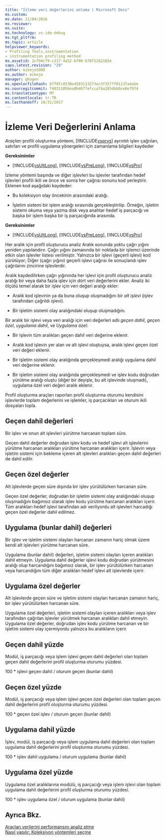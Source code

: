 ```yaml
---
title: "İzleme veri değerlerini anlama | Microsoft Docs"
ms.custom: 
ms.date: 11/04/2016
ms.reviewer: 
ms.suite: 
ms.technology: vs-ide-debug
ms.tgt_pltfrm: 
ms.topic: article
helpviewer_keywords:
- Profiling Tools,instrumentation
- instrumentation profiling method
ms.assetid: 2cf94cf9-c317-4a52-bf00-670f1262165e
caps.latest.revision: "29"
author: mikejo5000
ms.author: mikejo
manager: ghogen
ms.openlocfilehash: b7f0fc8530e45831132f3ec3f357ff0113fa4abe
ms.sourcegitcommit: f40311056ea0b4677efcca74a285dbb0ce0e7974
ms.translationtype: MT
ms.contentlocale: tr-TR
ms.lasthandoff: 10/31/2017
---
```

# <a name="understanding-instrumentation-data-values"></a>İzleme Veri Değerlerini Anlama
*Araçları* profili oluşturma yöntemi, [!INCLUDE[vsprvs](../code-quality/includes/vsprvs_md.md)] ayrıntılı işlev çağrıları, satırları ve profili uygulama yönergeleri için zamanlama bilgileri kaydeder  
  
 **Gereksinimler**  
  
-   [!INCLUDE[vsUltLong](../code-quality/includes/vsultlong_md.md)], [!INCLUDE[vsPreLong](../code-quality/includes/vsprelong_md.md)], [!INCLUDE[vsPro](../code-quality/includes/vspro_md.md)]  
  
 İzleme yöntemi başında ve diğer işlevleri bu işlevler tarafından hedef işlevleri profili ikili ve önce ve sonra her çağrısı sonunu kod yerleştirir. Eklenen kod aşağıdaki kaydeder:  
  
-   Bu koleksiyon olay öncekinin arasındaki aralığı.  
  
-   İşletim sistemi bir işlem aralığı sırasında gerçekleştirilip. Örneğin, işletim sistemi okuma veya yazma disk veya anahtar hedef iş parçacığı ve başka bir işlem başka bir iş parçacığında arasında.  
  
 **Gereksinimler**  
  
-   [!INCLUDE[vsUltLong](../code-quality/includes/vsultlong_md.md)], [!INCLUDE[vsPreLong](../code-quality/includes/vsprelong_md.md)], [!INCLUDE[vsPro](../code-quality/includes/vspro_md.md)]  
  
 Her aralık için profil oluşturucu analiz Aralık sonunda yoktu çağrı yığını yeniden yapılandırır. Çağrı yığını zamanında bir noktada bir işlemci üzerinde etkin olan işlevler listesi verilmiştir. Yalnızca bir işlevi (geçerli işlevi) kod yürütüyor; Diğer (çağrı yığını) geçerli işlevi çağrısı ile sonuçlandı işlev çağrılarını zincirine işlevlerdir.  
  
 Aralık kaydedilirken çağrı yığınında her işlevi için profil oluşturucu analiz aralığı bir veya daha fazla işlev için dört veri değerlerini ekler. Analiz iki ölçütü temel alarak bir işlev için veri değeri aralığı ekler:  
  
-   Aralık kod işlevinin ya da buna oluşup oluşmadığını bir *alt işlevi* (işlev tarafından çağrıldı işlevi).  
  
-   Bir işletim sistemi olay aralığındaki oluşup oluşmadığını.  
  
 Bir aralık bir işlevi veya veri aralığı için veri değerleri adlı *geçen dahil*, *geçen özel*, *uygulama dahil*, ve  *Uygulama özel*:  
  
-   Bir işlevin tüm aralıkları geçen dahil veri değerine eklenir.  
  
-   Aralık kod işlevin yer alan ve alt işlevi oluştuysa, aralık işlevi geçen özel veri değeri eklenir.  
  
-   Bir işletim sistemi olay aralığında gerçekleşmedi aralığı uygulama dahil veri değerine eklenir.  
  
-   Bir işletim sistemi olay aralığında gerçekleşmedi ve işlev kodu doğrudan yürütme aralığı oluştu (diğer bir deyişle, bu alt işlevinde oluşmadı), uygulama özel veri değeri aralık eklenir.  
  
 Profil oluşturma araçları raporları profil oluşturma oturumu kendisini işlevlerde toplam değerlerini ve işlemler, iş parçacıkları ve oturum ikili dosyaları topla.  
  
## <a name="elapsed-inclusive-values"></a>Geçen dahil değerleri  
 Bir işlev ve onun alt işlevleri yürütme harcanan toplam süre.  
  
 Geçen dahil değerler doğrudan işlev kodu ve hedef işlevi alt işlevlerini yürütme harcanan aralıkları yürütme harcanan aralıkları içerir. İşlevin veya işletim sistemi için bekleme içeren alt işlevleri aralıkları geçen dahil değerleri de dahil edilir.  
  
## <a name="elapsed-exclusive-values"></a>Geçen özel değerler  
 Alt işlevlerde geçen süre dışında bir işlev yürütülürken harcanan süre.  
  
 Geçen özel değerler, doğrudan bir işletim sistemi olay aralığındaki oluşup oluşmadığını bağımsız olarak işlev kodu yürütme harcanan aralıkları içerir. Tüm aralıkları hedef işlevi tarafından adı veriliyordu alt işlevleri harcadığı geçen özel değerler dahil edilmez.  
  
## <a name="application-inclusive-values"></a>Uygulama (bunlar dahil) değerleri  
 Bir işlev ve işletim sistemi olayları harcanan zamanın hariç olmak üzere kendi alt işlevleri yürütme harcanan süre.  
  
 Uygulama (bunlar dahil) değerleri, işletim sistemi olayları içeren aralıkları dahil etmeyin. Uygulama dahil değerler işlevi kodu doğrudan yürütmesini aralığı olup harcandığını bağımsız olarak, bir işlev yürütülürken harcanan veya harcandığını tüm diğer aralıkları hedef işlevi alt işlevlerde içerir.  
  
## <a name="application-exclusive-values"></a>Uygulama özel değerler  
 Alt işlevlerde geçen süre ve işletim sistemi olayları harcanan zamanın hariç, bir işlev yürütülürken harcanan süre.  
  
 Uygulama özel değerleri, işletim sistemi olayları içeren aralıkları veya işlev tarafından çağrılan işlevler yürütmek harcanan aralıkları dahil etmeyin. Uygulama özel değerler, doğrudan işlev kodu yürütme harcanan ve bir işletim sistemi olay içermiyordu yalnızca bu aralıkların içerir.  
  
## <a name="elapsed-inclusive-percent"></a>Geçen dahil yüzde  
 Modül, iş parçacığı veya işlem işlevi geçen dahil değerleri olan toplam geçen dahil değerlerini profil oluşturma oturumu yüzdesi.  
  
 100 * işlevi geçen dahil / oturum geçen (bunlar dahil)  
  
## <a name="elapsed-exclusive-percent"></a>Geçen özel yüzde  
 Modül, iş parçacığı veya işlem işlevi geçen özel değerleri olan toplam geçen dahil değerlerini profil oluşturma oturumu yüzdesi.  
  
 100 * geçen özel işlev / oturum geçen (bunlar dahil)  
  
## <a name="application-inclusive-percent"></a>Uygulama dahil yüzde  
 İşlev, modül, iş parçacığı veya işlem uygulama dahil değerleri olan toplam uygulama dahil değerlerini profil oluşturma oturumu yüzdesi.  
  
 100 * işlev dahil uygulama / oturum uygulama (bunlar dahil)  
  
## <a name="application-exclusive-percent"></a>Uygulama özel yüzde  
 Uygulama özel aralıklarına modülü, iş parçacığı veya işlem işlevi olan toplam uygulama dahil değerlerini profil oluşturma oturumu yüzdesi.  
  
 100 * işlev uygulama özel / oturum uygulama (bunlar dahil)  
  
## <a name="see-also"></a>Ayrıca Bkz.  
 [Araçları verilerini performansını analiz etme](../profiling/analyzing-performance-tools-data.md)   
 [Nasıl yapılır: Koleksiyon yöntemleri seçme](../profiling/how-to-choose-collection-methods.md)